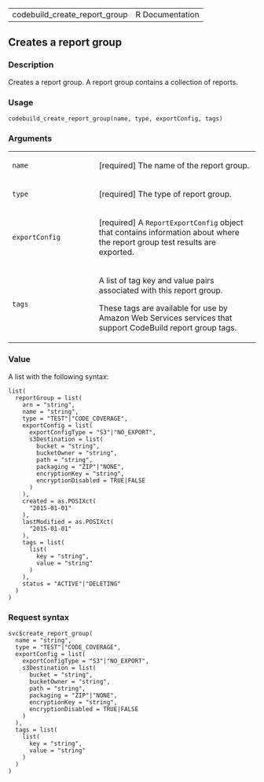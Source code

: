 <table style="width: 100%;">
<tbody>
<tr class="odd">
<td>codebuild_create_report_group</td>
<td style="text-align: right;">R Documentation</td>
</tr>
</tbody>
</table>

## Creates a report group

### Description

Creates a report group. A report group contains a collection of reports.

### Usage

    codebuild_create_report_group(name, type, exportConfig, tags)

### Arguments

<table>
<colgroup>
<col style="width: 35%" />
<col style="width: 65%" />
</colgroup>
<tbody>
<tr class="odd">
<td><code id="codebuild_create_report_group_:_name">name</code></td>
<td><p>[required] The name of the report group.</p></td>
</tr>
<tr class="even">
<td><code id="codebuild_create_report_group_:_type">type</code></td>
<td><p>[required] The type of report group.</p></td>
</tr>
<tr class="odd">
<td><code
id="codebuild_create_report_group_:_exportConfig">exportConfig</code></td>
<td><p>[required] A <code>ReportExportConfig</code> object that contains
information about where the report group test results are
exported.</p></td>
</tr>
<tr class="even">
<td><code id="codebuild_create_report_group_:_tags">tags</code></td>
<td><p>A list of tag key and value pairs associated with this report
group.</p>
<p>These tags are available for use by Amazon Web Services services that
support CodeBuild report group tags.</p></td>
</tr>
</tbody>
</table>

### Value

A list with the following syntax:

    list(
      reportGroup = list(
        arn = "string",
        name = "string",
        type = "TEST"|"CODE_COVERAGE",
        exportConfig = list(
          exportConfigType = "S3"|"NO_EXPORT",
          s3Destination = list(
            bucket = "string",
            bucketOwner = "string",
            path = "string",
            packaging = "ZIP"|"NONE",
            encryptionKey = "string",
            encryptionDisabled = TRUE|FALSE
          )
        ),
        created = as.POSIXct(
          "2015-01-01"
        ),
        lastModified = as.POSIXct(
          "2015-01-01"
        ),
        tags = list(
          list(
            key = "string",
            value = "string"
          )
        ),
        status = "ACTIVE"|"DELETING"
      )
    )

### Request syntax

    svc$create_report_group(
      name = "string",
      type = "TEST"|"CODE_COVERAGE",
      exportConfig = list(
        exportConfigType = "S3"|"NO_EXPORT",
        s3Destination = list(
          bucket = "string",
          bucketOwner = "string",
          path = "string",
          packaging = "ZIP"|"NONE",
          encryptionKey = "string",
          encryptionDisabled = TRUE|FALSE
        )
      ),
      tags = list(
        list(
          key = "string",
          value = "string"
        )
      )
    )

